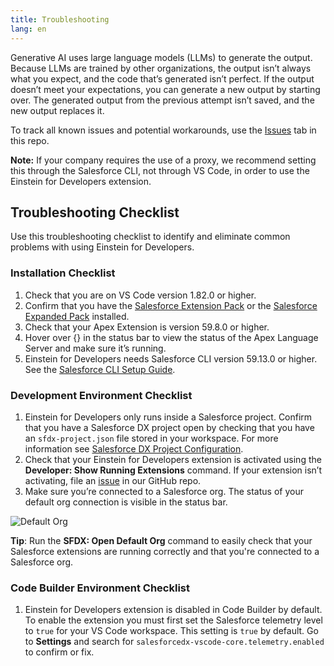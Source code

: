 ```yaml
---
title: Troubleshooting
lang: en
---
```


Generative AI uses large language models (LLMs) to generate the output. Because LLMs are trained by other organizations, the output isn’t always what you expect, and the code that’s generated isn’t perfect. If the output doesn’t meet your expectations, you can generate a new output by starting over. The generated output from the previous attempt isn’t saved, and the new output replaces it.

To track all known issues and potential workarounds, use the [Issues](https://github.com/forcedotcom/Einstein-GPT-for-Developers/issues) tab in this repo.

**Note:** If your company requires the use of a proxy, we recommend setting this through the Salesforce CLI, not through VS Code, in order to use the Einstein for Developers extension.

## Troubleshooting Checklist
Use this troubleshooting checklist to identify and eliminate common problems with using Einstein for Developers.

### Installation Checklist

1. Check that you are on VS Code version 1.82.0 or higher. 
2. Confirm that you have the [Salesforce Extension Pack](https://marketplace.visualstudio.com/items?itemName=salesforce.salesforcedx-vscode) or the [Salesforce Expanded Pack](https://marketplace.visualstudio.com/items?itemName=salesforce.salesforcedx-vscode-expanded) installed.
3. Check that your Apex Extension is version 59.8.0 or higher.
4. Hover over {} in the status bar to view the status of the Apex Language Server and make sure it’s running.  
5. Einstein for Developers needs Salesforce CLI version 59.13.0 or higher. See the [Salesforce CLI Setup Guide](https://developer.salesforce.com/docs/atlas.en-us.sfdx_setup.meta/sfdx_setup/sfdx_setup_install_cli_rc.htm).

### Development Environment Checklist

1. Einstein for Developers only runs inside a Salesforce project. Confirm that you have a Salesforce DX project open by checking that you have an `sfdx-project.json` file stored in your workspace. For more information see [Salesforce DX Project Configuration](https://developer.salesforce.com/docs/atlas.en-us.sfdx_dev.meta/sfdx_dev/sfdx_dev_ws_config.htm).
2. Check that your Einstein for Developers extension is activated using the **Developer: Show Running Extensions** command. If your extension isn’t activating, file an [issue](https://github.com/forcedotcom/Einstein-GPT-for-Developers/issues) in our GitHub repo.
3. Make sure you’re connected to a Salesforce org. The status of your default org connection is visible in the status bar.

![Default Org](./images/default-org.png)

**Tip**: Run the **SFDX: Open Default Org** command to easily check that your Salesforce extensions are running correctly and that you're connected to a Salesforce org.

### Code Builder Environment Checklist

1. Einstein for Developers extension is disabled in Code Builder by default. To enable the extension you must first set the Salesforce telemetry level to `true` for your VS Code workspace. This setting is `true` by default. Go to **Settings** and search for `salesforcedx-vscode-core.telemetry.enabled` to confirm or fix.  
